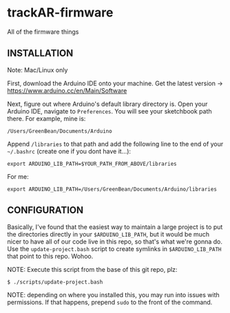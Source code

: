 # trackAR-firmware #

All of the firmware things


## INSTALLATION ##

Note: Mac/Linux only

First, download the Arduino IDE onto your machine. Get the latest version -> https://www.arduino.cc/en/Main/Software

Next, figure out where Arduino's default library directory is. Open your Arduino IDE, navigate to `Preferences`. You will see your sketchbook path there. For example, mine is:

~~~
/Users/GreenBean/Documents/Arduino
~~~

Append `/libraries` to that path and add the following line to the end of your `~/.bashrc` (create one if you dont have it...):

~~~
export ARDUINO_LIB_PATH=$YOUR_PATH_FROM_ABOVE/libraries
~~~

For me:
~~~
export ARDUINO_LIB_PATH=/Users/GreenBean/Documents/Arduino/libraries
~~~

## CONFIGURATION ##

Basically, I've found that the easiest way to maintain a large project is to put the directories directly in your `$ARDUINO_LIB_PATH`, but it would be much nicer to have all of our code live in this repo, so that's what we're gonna do. Use the `update-project.bash` script to create symlinks in `$ARDUINO_LIB_PATH` that point to this repo. Wohoo.

NOTE: Execute this script from the base of this git repo, plz:

~~~
$ ./scripts/update-project.bash
~~~

NOTE: depending on where you installed this, you may run into issues with permissions. If that happens, prepend
`sudo` to the front of the command.



